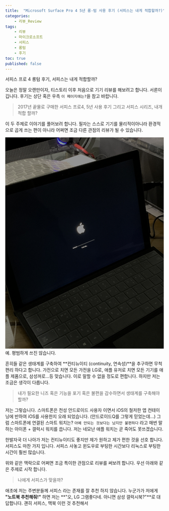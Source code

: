 ```yaml
---
title:  "Microsoft Surface Pro 4 5년 롱-텀 사용 후기 (서피스는 내게 적합할까?)"
categories:
    - 리뷰_Review
tags:
    - 리뷰
    - 마이크로소프트
    - 서피스
    - 롱텀
    - 후기
toc: true
published: false
---
```

서피스 프로 4 롱텀 후기, 서피스는 내게 적합할까?

오늘은 정말 오랜만이자, 티스토리 이후 처음으로 기기 리뷰를 해보려고 합니다. 서론이 깁니다. 후기는 상단 혹은 우측 `이 페이지에는?`을 참고 바랍니다.

> 2017년 끝물로 구매한 서피스 프로4, 5년 사용 후기
> 그리고 서피스 시리즈, 내개 적합 할까?

이 두 주제로 이야기를 풀어보려 합니다. 필자는 스스로 기기를 물리적이아니라 환경적으로 곱게 쓰는 편이 아니라 어쩌면 조금 다른 관점의 리뷰가 될 수 있습니다.

![](../assets/2022-03-12-Surface-Pro-4-Review/1.JPG)   
예. 평범하게 쓰진 않습니다.

흔히들 같은 생태계를 구축하여 **컨티뉴이티 (continuity, 연속성)**을 추구하면 무척 편리 하다고 합니다. 가전으로 치면 모든 가전을 LG로, 애플 유저로 치면 모든 기기를 애플 제품으로, 삼성꺼로...등 맞습니다. 이로 말할 수 없을 정도로 편합니다. 하지만 저는 조금은 생각이 다릅니다.

> 내가 필요한 니즈 혹은 기능을 포기 혹은 불편을 감수하면서 생태계를 구축해야할까?

저는 그렇습니다. 스마트폰은 천성 안드로이드 사용자 이면서 iOS의 철저한 앱 컨테이닝에 반하여 iOS를 사용한지 오래 되었습니다. (안드로이드Q를 그렇게 믿었는데...) 그럼 스마트폰에 연결된 스마트 워치는? `아예 안되는 것보다는 났지만 불편하다` 라고 매번 말하는 아이폰 + 갤럭시 워치를 씁니다. 저는 네모난 애플 워치는 곧 죽어도 못쓰겠습니다. 

한발자국 더 나아가 저는 컨티뉴이티도 좋지만 제가 원하고 제가 편한 것을 선호 합니다. 서피스도 마찬 가지 입니다. 서피스 사놓고 윈도우로 부팅한 시간보다 리눅스로 부팅한 시간이 훨씬 많습니다.

위와 같은 맥락으로 어쩌면 조금 특이한 관점으로 리뷰를 써보려 합니다. 우선 아래와 같은 주제로 시작 합니다.

> 나에게 서피스가 맞을까?

애초에 저는 주변분들께 서피스 라는 존재를 잘 추천 하지 않습니다. 누군가가 저에게 **"노트북 추천해줘!"** 하면 저는 **"오, LG 그램좋다네. 아니면 삼성 갤럭시북?"**로 대답합니다. 괜히 서피스, 맥북 이런 것 추천해서 